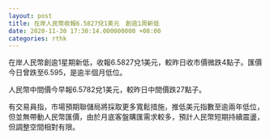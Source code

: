 ```yaml
---
layout: post
title: 在岸人民幣收報6.5827兌1美元　創逾1周新低
date: 2020-11-30 17:30:14.000000000 +08:00
categories: rthk
---
```


在岸人民幣創逾1星期新低，收報6.5827兌1美元，較昨日收市價微跌4點子。匯價今日曾跌至6.595，是逾半個月低位。

人民幣中間價今早報6.5782兌1美元，較昨日中間價跌27點子。

有交易員指，市場預期聯儲局將採取更多寬鬆措施，推低美元指數至逾兩年低位，但並無帶動人民幣匯價，由於月底客盤購匯需求較多，預計人民幣短期持續震盪，但調整空間相對有限。
